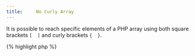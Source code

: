```yaml
---
title:     No Curly Array
---
```


It is possible to reach specific elements of a PHP array using both square brackets `[  ]` and curly brackets `{  }`. 

{% highlight php %}
<?php
$x = array(1, array(2,3,4,5));

$x[1][0]; // 2
$x{1}[1]; // 3
$x[1]{2}; // 4
$x{1}{3}; // 5

{% endhighlight %}

Curly brackets `{  }` are possible, but are almost never used. It is good practice to avoid them.


### Rule Details

The following are considered a warning: 

{% highlight php %}
<?php
$x{1}[1]; 
$x[1]{2}; 
$x{1}{3}; 

{% endhighlight %}{: .warning }


The following is OK: 

{% highlight php %}
<?php
$x[1][0];

{% endhighlight %}{: .ok }



### Further Reading

* [Strings](http://php.net/language.types.string)
* [Arrays](http://php.net/language.types.array)
